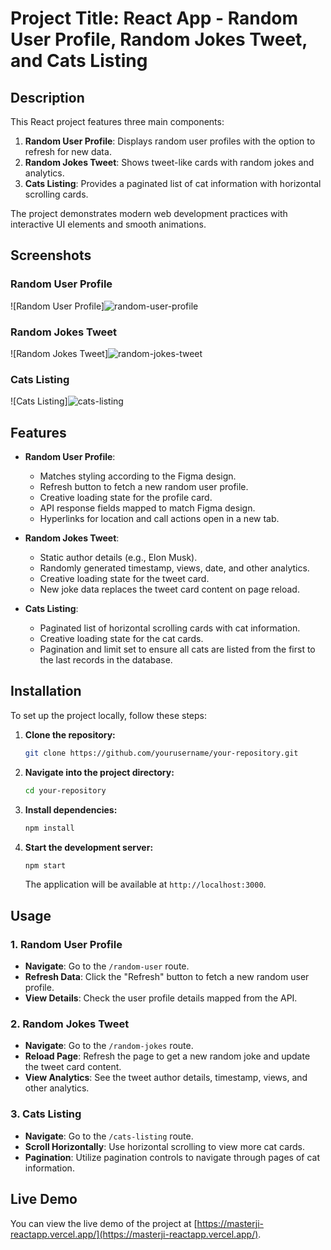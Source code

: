 # Project Title: React App - Random User Profile, Random Jokes Tweet, and Cats Listing

## Description
This React project features three main components:

1. **Random User Profile**: Displays random user profiles with the option to refresh for new data.
2. **Random Jokes Tweet**: Shows tweet-like cards with random jokes and analytics.
3. **Cats Listing**: Provides a paginated list of cat information with horizontal scrolling cards.

The project demonstrates modern web development practices with interactive UI elements and smooth animations.

## Screenshots
### Random User Profile
![Random User Profile]![random-user-profile](https://github.com/user-attachments/assets/d9c56000-7f3e-485b-8062-c659d01a8578)

### Random Jokes Tweet
![Random Jokes Tweet]![random-jokes-tweet](https://github.com/user-attachments/assets/65e6b542-a97e-4196-8d62-ff6735498173)


### Cats Listing
![Cats Listing]![cats-listing](https://github.com/user-attachments/assets/8ad619da-8cfa-4ff5-af0e-fb2439f68730)


## Features
- **Random User Profile**: 
  - Matches styling according to the Figma design.
  - Refresh button to fetch a new random user profile.
  - Creative loading state for the profile card.
  - API response fields mapped to match Figma design.
  - Hyperlinks for location and call actions open in a new tab.

- **Random Jokes Tweet**:
  - Static author details (e.g., Elon Musk).
  - Randomly generated timestamp, views, date, and other analytics.
  - Creative loading state for the tweet card.
  - New joke data replaces the tweet card content on page reload.

- **Cats Listing**:
  - Paginated list of horizontal scrolling cards with cat information.
  - Creative loading state for the cat cards.
  - Pagination and limit set to ensure all cats are listed from the first to the last records in the database.

## Installation

To set up the project locally, follow these steps:

1. **Clone the repository:**

    ```bash
    git clone https://github.com/yourusername/your-repository.git
    ```

2. **Navigate into the project directory:**

    ```bash
    cd your-repository
    ```

3. **Install dependencies:**

    ```bash
    npm install
    ```

4. **Start the development server:**

    ```bash
    npm start
    ```

    The application will be available at `http://localhost:3000`.

## Usage

### 1. Random User Profile
- **Navigate**: Go to the `/random-user` route.
- **Refresh Data**: Click the "Refresh" button to fetch a new random user profile.
- **View Details**: Check the user profile details mapped from the API.

### 2. Random Jokes Tweet
- **Navigate**: Go to the `/random-jokes` route.
- **Reload Page**: Refresh the page to get a new random joke and update the tweet card content.
- **View Analytics**: See the tweet author details, timestamp, views, and other analytics.

### 3. Cats Listing
- **Navigate**: Go to the `/cats-listing` route.
- **Scroll Horizontally**: Use horizontal scrolling to view more cat cards.
- **Pagination**: Utilize pagination controls to navigate through pages of cat information.

## Live Demo

You can view the live demo of the project at [https://masterji-reactapp.vercel.app/](https://masterji-reactapp.vercel.app/).

